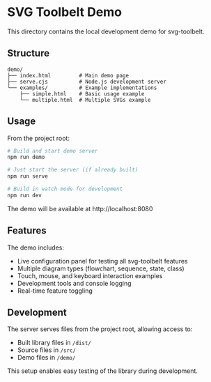 # SVG Toolbelt Demo

This directory contains the local development demo for svg-toolbelt.

## Structure

```
demo/
├── index.html         # Main demo page
├── serve.cjs          # Node.js development server
└── examples/          # Example implementations
    ├── simple.html    # Basic usage example
    └── multiple.html  # Multiple SVGs example
```

## Usage

From the project root:

```bash
# Build and start demo server
npm run demo

# Just start the server (if already built)
npm run serve

# Build in watch mode for development
npm run dev
```

The demo will be available at http://localhost:8080

## Features

The demo includes:

- Live configuration panel for testing all svg-toolbelt features
- Multiple diagram types (flowchart, sequence, state, class)
- Touch, mouse, and keyboard interaction examples
- Development tools and console logging
- Real-time feature toggling

## Development

The server serves files from the project root, allowing access to:

- Built library files in `/dist/`
- Source files in `/src/`
- Demo files in `/demo/`

This setup enables easy testing of the library during development.
